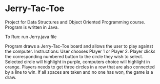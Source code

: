 # Jerry-Tac-Toe
Project for Data Structures and Object Oriented Programming course.
Program is written in Java.

To Run:
run Jerry.java file

Program draws a Jerry-Tac-Toe board and allows the user to play against the computer. 
Instructions:
User chooses Player 1 or Player 2.
Player clicks the corresponding numbered button to the circle they wish to select. Selected circle will highlight in purple, computers choice will highlight in orange.
Players needs to get three circles in a row that are also connected by a line to win. 
If all spaces are taken and no one has won, the game is a draw.

